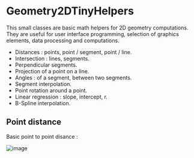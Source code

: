 # Geometry2DTinyHelpers

This small classes are basic math helpers for 2D geometry computations. They are useful for user interface programming, selection of graphics elements, data processing and computations.

- Distances : points, point / segment, point / line.
- Intersection : lines, segments.
- Perpendicular segments.
- Projection of a point on a line.
- Angles : of a segment, between two segments.
- Segment interpolation.
- Point rotation around a point.
- Linear regression : slope, intercept, r.
- B-Spline interpolation.

## Point distance

Basic point to point disance :

![image](https://github.com/Gabriel-RABHI/Geometry2DTinyHelpers/assets/8116286/cb868215-c462-41fa-9a51-59e295a53266)


